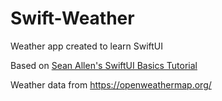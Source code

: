# Swift-Weather
Weather app created to learn SwiftUI

Based on [Sean Allen's SwiftUI Basics Tutorial](https://www.youtube.com/watch?v=HXoVSbwWUIk&t=2595s&ab_channel=SeanAllen)

Weather data from https://openweathermap.org/
